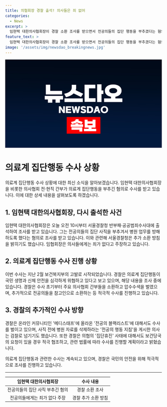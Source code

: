 ```yaml
---
title: 의협회장 경찰 출석! 의사들은 죄 없어
categories:
  - News
excerpt: >
  임현택 대한의사협회장이 경찰 소환 조사를 받으면서 전공의들의 집단 행동을 부추겼다는 혐의에 대한 진술을 해야 했습니다. 임 대협회장 외에도 다른 의사협회 간부들도 비슷한 혐의로 수사를 받고 있으며, 이에 대한 의료계 집단행동 수사는 심각한 상황입니다. 경찰은 현재 참고인 신분으로 다른 전공의들을 부르기도 하고, 관련 법률에 따라 적극 수사하고 있다고 밝혔습니다. 
feature_text: >
  임현택 대한의사협회장이 경찰 소환 조사를 받으면서 전공의들의 집단 행동을 부추겼다는 혐의에 대한 진술을 해야 했습니다. 임 대협회장 외에도 다른 의사협회 간부들도 비슷한 혐의로 수사를 받고 있으며, 이에 대한 의료계 집단행동 수사는 심각한 상황입니다. 경찰은 현재 참고인 신분으로 다른 전공의들을 부르기도 하고, 관련 법률에 따라 적극 수사하고 있다고 밝혔습니다. 
image: '/assets/img/newsdao_breakingnews.jpg'
---
```


<p><img src="/assets/img/newsdao_breakingnews.jpg" alt="implanttips 속보" /></p>

<h1>의료계 집단행동 수사 상황</h1>

<p data-ke-size="size16">의료계 집단행동 수사 상황에 대한 최신 소식을 알아보겠습니다. 임현택 대한의사협회장을 비롯한 의사협회 전·현직 간부가 의료계 집단행동을 부추긴 혐의로 수사를 받고 있습니다. 이에 대한 상세 내용을 살펴보도록 하겠습니다.</p>

<h2>1. 임현택 대한의사협회장, 다시 출석한 사건</h2>

<p data-ke-size="size16">임현택 대한의사협회장은 오늘 오전 10시부터 서울경찰청 반부패·공공범죄수사대에 출석하여 조사를 받고 있습니다. 그는 전공의들의 집단 사직을 부추겨서 병원 업무를 방해하도록 했다는 혐의로 조사를 받고 있습니다. 이와 관련해 서울경찰청은 추가 소환 방침을 밝히기도 했습니다. 임협회장은 의사들에게는 죄가 없다고 주장하고 있습니다. </p>

<h2>2. 의료계 집단행동 수사 진행 상황</h2>

<p data-ke-size="size16">이번 수사는 지난 2월 보건복지부의 고발로 시작되었습니다. 경찰은 의료계 집단행동이 국민 생명과 신체 안전을 심각하게 위협하고 있다고 보고 있으며, 해당 내용을 조사 중에 있습니다. 경찰은 수사 초기부터 주요 의사협회 간부들을 소환하고 압수수색을 벌였으며, 추가적으로 전공의들을 참고인으로 소환하는 등 적극적 수사를 진행하고 있습니다.</p>

<h2>3. 경찰의 추가적인 수사 방향</h2>

<p data-ke-size="size16">경찰은 온라인 커뮤니티인 '메디스태프'에 올라온 '전공의 블랙리스트'에 대해서도 수사를 벌이고 있으며, 사직 전에 병원 자료를 삭제하라는 '전공의 행동 지침'을 게시한 의사는 검찰로 넘기기도 했습니다. 또한 경찰은 의협의 '집단휴진' 사태에 대해서도 보건당국의 요청이 있을 경우 적극 협조하고, 관련 법률에 따라 수사를 진행할 계획이라고 밝혔습니다.</p>

<p data-ke-size="size16">의료계 집단행동과 관련한 수사는 계속되고 있으며, 경찰은 국민의 안전을 위해 적극적으로 조사를 진행하고 있습니다. </p>

<hr>

<table>
    <thead>
        <tr>
            <th style="text-align: center;">임현택 대한의사협회장</th>
            <th style="text-align: center;">수사 내용</th>
        </tr>
    </thead>
    <tbody>
        <tr>
            <td style="text-align: center;">전공의들의 집단 사직 부추긴 혐의</td>
            <td style="text-align: center;">경찰 소환 조사</td>
        </tr>
        <tr>
            <td style="text-align: center;">전공의들에게는 죄가 없다 주장</td>
            <td style="text-align: center;">경찰 추가 소환 방침</td>
        </tr>
    </tbody>
</table>

